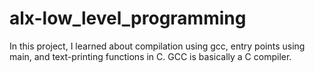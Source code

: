 # alx-low_level_programming
In this project, I learned about compilation using gcc, entry points using main, and text-printing functions in C. GCC is basically a C compiler.
